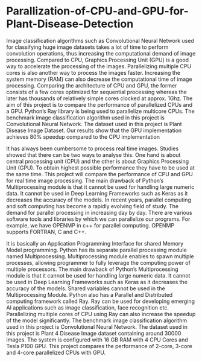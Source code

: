 # Parallization-of-CPU-and-GPU-for-Plant-Disease-Detection
Image classification algorithms such as Convolutional Neural Network used for classifying huge image datasets takes a lot of time to perform convolution operations, thus increasing the computational demand of image processing. Compared to CPU, Graphics Processing Unit (GPU) is a good way to accelerate the processing of the images. Parallelizing multiple CPU cores is also another way to process the images faster.   Increasing the system memory (RAM) can also decrease the computational time of image processing. Comparing the architecture of CPU and GPU, the former consists of a few cores optimized for sequential processing whereas the later has thousands of relatively simple cores clocked at approx. 1Ghz. The aim of this project is to compare the performance of parallelized CPUs and a GPU. Python’s Ray library is being used to parallelize multicore CPUs. The benchmark image classification algorithm used in this project is Convolutional Neural Network. The dataset used in this project is Plant Disease Image Dataset. Our results show that the GPU implementation achieves 80% speedup compared to the CPU implementation

It has always been cumbersome to process real time images. Studies showed that there can be two ways to analyse this. One hand is about central processing unit (CPU) and the other is about Graphics Processing Unit (GPU). To obtain highest possible performance they have to be used at the same time. This project will compare the performance of CPU and GPU for real time image processing. The main drawback of Python’s Multiprocessing module is that it cannot be used for handling large numeric data. It cannot be used in Deep Learning Frameworks such as Keras as it decreases the accuracy of the models.  In recent years, parallel computing and soft computing has become a rapidly evolving field of study. The demand for parallel processing in increasing day by day. There are various software tools and libraries by which we can parallelize our programs.   For example, we have OPENMP in c++ for parallel computing. OPENMP supports FORTRAN, C and C++. 

 It is basically an Application Programming Interface for shared Memory Model programming. Python has its separate parallel processing module named Multiprocessing. Multiprocessing module enables to spawn multiple processes, allowing programmer to fully leverage the computing power of multiple processors.   The main drawback of Python’s Multiprocessing module is that it cannot be used for handling large numeric data. It cannot be used in Deep Learning Frameworks such as Keras as it decreases the accuracy of the models. Shared variables cannot be used in the Multiprocessing Module. Python also has a Parallel and Distributed computing framework called Ray. Ray can be used for developing emerging AI applications such as image classification, face recognition etc.   Parallelizing multiple cores of CPU using Ray can also increase the speedup of the model significantly. The benchmark image classification algorithm used in this project is Convolutional Neural Network. The dataset used in this project is Plant 4 Disease Image dataset containing around 30000 images. The system is configured with 16 GB RAM with 4 CPU Cores and Tesla P100 GPU. This project compares the performance of 2-core, 3-core and 4-core parallelized CPUs with GPU.
